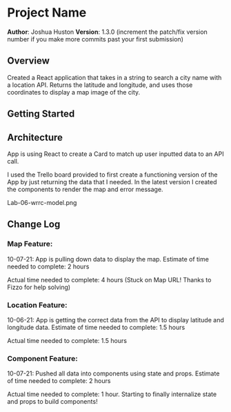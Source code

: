 # Project Name

**Author**: Joshua Huston
**Version**: 1.3.0 (increment the patch/fix version number if you make more commits past your first submission)

## Overview

Created a React application that takes in a string to search a city name with a location API. Returns the latitude and longitude, and uses those coordinates to display a map image of the city.

## Getting Started

## Architecture

App is using React to create a Card to match up user inputted data to an API call. 

I used the Trello board provided to first create a functioning version of the App by just returning the data that I needed. In the latest version I created the components to render the map and error message.

Lab-06-wrrc-model.png

## Change Log

### Map Feature:

10-07-21: App is pulling down data to display the map.
Estimate of time needed to complete: 2 hours

Actual time needed to complete: 4 hours (Stuck on Map URL! Thanks to Fizzo for help solving)

### Location Feature:

10-06-21: App is getting the correct data from the API to display latitude and longitude data.
Estimate of time needed to complete: 1.5 hours

Actual time needed to complete: 1.5 hours

### Component Feature:

10-07-21: Pushed all data into components using state and props.
Estimate of time needed to complete: 2 hours

Actual time needed to complete: 1 hour. Starting to finally internalize state and props to build components!
